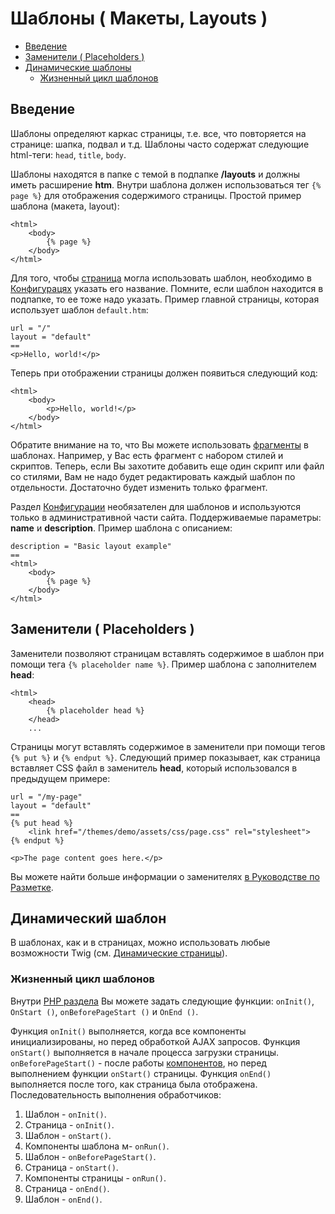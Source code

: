 # Шаблоны ( Макеты, Layouts )

- [Введение](#introduction)
- [Заменители ( Placeholders )](#placeholders)
- [Динамические шаблоны](#dynamic-layouts)
    - [Жизненный цикл шаблонов](#layout-life-cycle)

<a name="introduction"></a>
## Введение

Шаблоны определяют каркас страницы, т.е. все, что повторяется на странице: шапка, подвал и т.д. Шаблоны часто содержат следующие html-теги: `head`, `title`, `body`.

Шаблоны находятся в папке с темой в подпапке **/layouts** и должны иметь расширение **htm**. Внутри шаблона должен использоваться тег `{% page %}` для отображения содержимого страницы. Простой пример шаблона (макета, layout):

    <html>
        <body>
            {% page %}
        </body>
    </html>

Для того, чтобы [страница](./cms-pages) могла использовать шаблон, необходимо в [Конфигурацях](./cms-themes#configuration-section) указать его название. Помните, если шаблон находится в подпапке, то ее тоже надо указать. Пример главной страницы, которая использует шаблон `default.htm`:

    url = "/"
    layout = "default"
    ==
    <p>Hello, world!</p>

Теперь при отображении страницы должен появиться следующий код:

    <html>
        <body>
            <p>Hello, world!</p>
        </body>
    </html>

Обратите внимание на то, что Вы можете использовать [фрагменты](./cms-partials) в шаблонах. Например, у Вас есть фрагмент с набором стилей и скриптов. Теперь, если Вы захотите добавить еще один скрипт или файл со стилями, Вам не надо будет редактировать каждый шаблон по отдельности. Достаточно будет изменить только фрагмент.

Раздел [Конфигурации](./cms-themes#configuration-section) необязателен для шаблонов и используются только в административной части сайта. Поддерживаемые параметры: **name** и **description**. Пример шаблона с описанием:

    description = "Basic layout example"
    ==
    <html>
        <body>
            {% page %}
        </body>
    </html>

<a name="placeholders"></a>
## Заменители ( Placeholders )

Заменители позволяют страницам вставлять содержимое в шаблон при помощи тега `{% placeholder name %}`. Пример шаблона с заполнителем **head**:

    <html>
        <head>
            {% placeholder head %}
        </head>
        ...

Страницы могут вставлять содержимое в заменители при помощи тегов `{% put %}` и `{% endput %}`. Следующий пример показывает, как страница вставляет CSS файл в заменитель **head**, который использовался в предыдущем примере:

    url = "/my-page"
    layout = "default"
    ==
    {% put head %}
        <link href="/themes/demo/assets/css/page.css" rel="stylesheet">
    {% endput %}

    <p>The page content goes here.</p>

Вы можете найти больше информации о заменителях [в Руководстве по Разметке](./markup-tag-placeholder).

<a name="dynamic-layouts"></a>
## Динамический шаблон

В шаблонах, как и в страницах, можно использовать любые возможности Twig (см. [Динамические страницы](./cms-pages#dynamic-pages)).

<a name="layout-life-cycle"></a>
### Жизненный цикл шаблонов

Внутри [PHP раздела](./themes#php-section) Вы можете задать следующие функции: `onInit()`, `OnStart ()`, `onBeforePageStart ()` и `OnEnd ()`.

Функция `onInit()` выполняется, когда все компоненты инициализированы, но перед обработкой AJAX запросов. Функция `onStart()` выполняется в начале процесса загрузки страницы. `onBeforePageStart()` - после работы [компонентов](./cms-components), но перед выполнением функции `onStart()` страницы.
Функция `onEnd()` выполняется после того, как страница была отображена. Последовательность выполнения обработчиков:

1. Шаблон - `onInit()`.
1. Страница - `onInit()`.
1. Шаблон - `onStart()`.
1. Компоненты шаблона м- `onRun()`.
1. Шаблон - `onBeforePageStart()`.
1. Страница - `onStart()`.
1. Компоненты страницы - `onRun()`.
1. Страница - `onEnd()`.
1. Шаблон - `onEnd()`.
